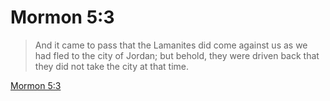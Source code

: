 # Mormon 5:3

> And it came to pass that the Lamanites did come against us as we had fled to the city of Jordan; but behold, they were driven back that they did not take the city at that time.

[Mormon 5:3](https://www.churchofjesuschrist.org/study/scriptures/bofm/morm/5?lang=eng&id=p3#p3)


